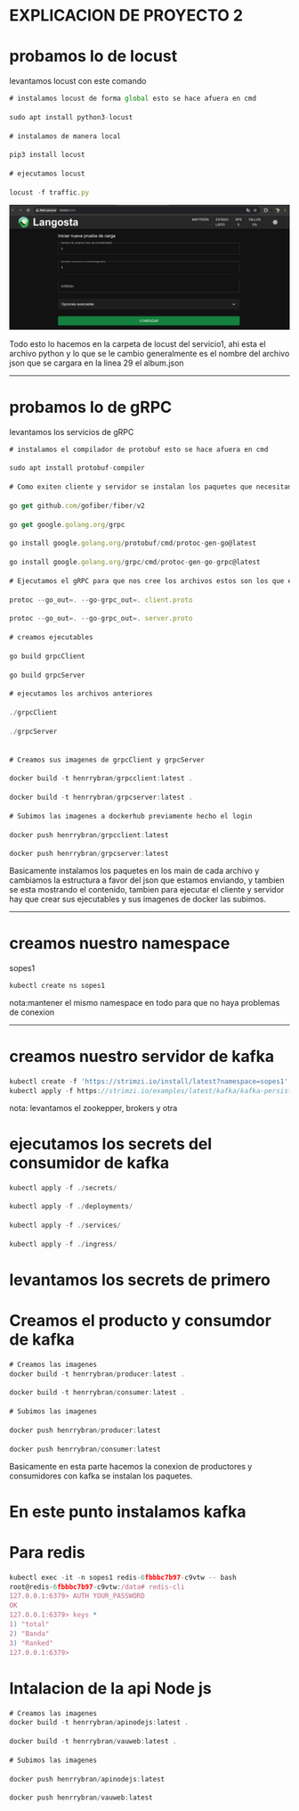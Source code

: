 # EXPLICACION DE PROYECTO 2

# probamos lo de locust

levantamos locust con este comando

```javascript
# instalamos locust de forma global esto se hace afuera en cmd

sudo apt install python3-locust

# instalamos de manera local

pip3 install locust

# ejecutamos locust

locust -f traffic.py

```

![locust](../Proyecto2/Img/1.png)

Todo esto lo hacemos en la carpeta de locust del servicio1, ahi esta el archivo python y lo que se le cambio generalmente es el nombre del archivo json que se cargara en la linea 29 el album.json

---

# probamos lo de gRPC

levantamos los servicios de gRPC

```javascript
# instalamos el compilador de protobuf esto se hace afuera en cmd

sudo apt install protobuf-compiler

# Como exiten cliente y servidor se instalan los paquetes que necesitan ambos proyectos

go get github.com/gofiber/fiber/v2

go get google.golang.org/grpc

go install google.golang.org/protobuf/cmd/protoc-gen-go@latest

go install google.golang.org/grpc/cmd/protoc-gen-go-grpc@latest

# Ejecutamos el gRPC para que nos cree los archivos estos son los que estan dentro de las carpetas client y server

protoc --go_out=. --go-grpc_out=. client.proto

protoc --go_out=. --go-grpc_out=. server.proto

# creamos ejecutables

go build grpcClient

go build grpcServer

# ejecutamos los archivos anteriores

./grpcClient

./grpcServer


# Creamos sus imagenes de grpcClient y grpcServer

docker build -t henrrybran/grpcclient:latest .

docker build -t henrrybran/grpcserver:latest .

# Subimos las imagenes a dockerhub previamente hecho el login

docker push henrrybran/grpcclient:latest

docker push henrrybran/grpcserver:latest

```

Basicamente instalamos los paquetes en los main de cada archivo y cambiamos la estructura a favor del json que estamos enviando, y tambien se esta mostrando el contenido, tambien para ejecutar el cliente y servidor hay que crear sus ejecutables y sus imagenes de docker las subimos.

---

# creamos nuestro namespace

sopes1

```javascript
kubectl create ns sopes1
```

nota:mantener el mismo namespace en todo para que no haya problemas de conexion

---

# creamos nuestro servidor de kafka

```javascript
kubectl create -f 'https://strimzi.io/install/latest?namespace=sopes1' -n sopes1
kubectl apply -f https://strimzi.io/examples/latest/kafka/kafka-persistent-single.yaml -n sopes1
```

nota: levantamos el zookepper, brokers y otra

# ejecutamos los secrets del consumidor de kafka

```javascript
kubectl apply -f ./secrets/

kubectl apply -f ./deployments/

kubectl apply -f ./services/

kubectl apply -f ./ingress/

```

# levantamos los secrets de primero

# Creamos el producto y consumdor de kafka

```javascript
# Creamos las imagenes
docker build -t henrrybran/producer:latest .

docker build -t henrrybran/consumer:latest .

# Subimos las imagenes

docker push henrrybran/producer:latest

docker push henrrybran/consumer:latest

```

Basicamente en esta parte hacemos la conexion de productores y consumidores con kafka se instalan los paquetes.

# En este punto instalamos kafka

# Para redis

```javascript
kubectl exec -it -n sopes1 redis-6fbbbc7b97-c9vtw -- bash
root@redis-6fbbbc7b97-c9vtw:/data# redis-cli
127.0.0.1:6379> AUTH YOUR_PASSWORD
OK
127.0.0.1:6379> keys *
1) "total"
2) "Banda"
3) "Ranked"
127.0.0.1:6379>
```

# Intalacion de la api Node js

```javascript
# Creamos las imagenes
docker build -t henrrybran/apinodejs:latest .

docker build -t henrrybran/vauweb:latest .

# Subimos las imagenes

docker push henrrybran/apinodejs:latest

docker push henrrybran/vauweb:latest

```
